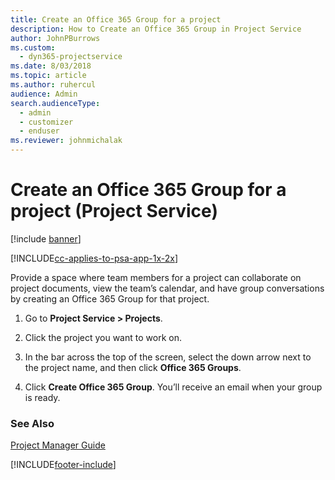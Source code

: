 ```yaml
---
title: Create an Office 365 Group for a project
description: How to Create an Office 365 Group in Project Service
author: JohnPBurrows
ms.custom: 
  - dyn365-projectservice
ms.date: 8/03/2018
ms.topic: article
ms.author: ruhercul
audience: Admin
search.audienceType: 
  - admin
  - customizer
  - enduser
ms.reviewer: johnmichalak
---
```

# Create an Office 365 Group for a project (Project Service)

[!include [banner](../includes/psa-now-project-operations.md)]

[!INCLUDE[cc-applies-to-psa-app-1x-2x](../includes/cc-applies-to-psa-app-1x-2x.md)]

Provide a space where team members for a project can collaborate on project documents, view the team’s calendar, and have group conversations by creating an Office 365 Group for that project.  
  
1.  Go to **Project Service > Projects**.  
  
2.  Click the project you want to work on.  
  
3.  In the bar across the top of the screen, select the down arrow next to the project name, and then click **Office 365 Groups**.  
  
4.  Click **Create Office 365 Group**. You’ll receive an email when your group is ready.  
  
### See Also  
 [Project Manager Guide](../psa/project-manager-guide.md)


[!INCLUDE[footer-include](../includes/footer-banner.md)]
